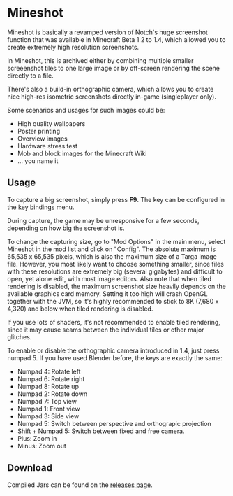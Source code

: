Mineshot
========

Mineshot is basically a revamped version of Notch's huge screenshot function that was available in Minecraft Beta 1.2 to 1.4, which allowed you to create extremely high resolution screenshots.

In Mineshot, this is archived either by combining multiple smaller screeenshot tiles to one large image or by off-screen rendering the scene directly to a file.

There's also a build-in orthographic camera, which allows you to create nice high-res isometric screenshots directly in-game (singleplayer only).

Some scenarios and usages for such images could be:

 - High quality wallpapers
 - Poster printing
 - Overview images
 - Hardware stress test
 - Mob and block images for the Minecraft Wiki
 - ... you name it

## Usage

To capture a big screenshot, simply press **F9**. The key can be configured in the key bindings menu.

During capture, the game may be unresponsive for a few seconds, depending on how big the screenshot is.

To change the capturing size, go to "Mod Options" in the main menu, select Mineshot in the mod list and click on "Config".
The absolute maximum is 65,535 x 65,535 pixels, which is also the maximum size of a Targa image file. However, you most likely want to choose something smaller, since files with these resolutions are extremely big (several gigabytes) and difficult to open, yet alone edit, with most image editors.
Also note that when tiled rendering is disabled, the maximum screenshot size heavily depends on the available graphics card memory. Setting it too high will crash OpenGL together with the JVM, so it's highly recommended to stick to 8K (7,680 x 4,320) and below when tiled rendering is disabled.

If you use lots of shaders, it's not recommended to enable tiled rendering, since it may cause seams between the individual tiles or other major glitches.

To enable or disable the orthographic camera introduced in 1.4, just press numpad 5. If you have used Blender before, the keys are exactly the same:

 - Numpad 4: Rotate left
 - Numpad 6: Rotate right
 - Numpad 8: Rotate up
 - Numpad 2: Rotate down
 - Numpad 7: Top view
 - Numpad 1: Front view
 - Numpad 3: Side view
 - Numpad 5: Switch between perspective and orthograpic projection
 - Shift + Numpad 5: Switch between fixed and free camera.
 - Plus: Zoom in
 - Minus: Zoom out

## Download

Compiled Jars can be found on the [releases page](https://github.com/ata4/mineshot/releases).